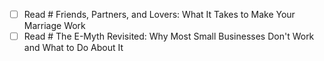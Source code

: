 - [ ] Read # Friends, Partners, and Lovers: What It Takes to Make Your Marriage Work
- [ ] Read # The E-Myth Revisited: Why Most Small Businesses Don't Work and What to Do About It